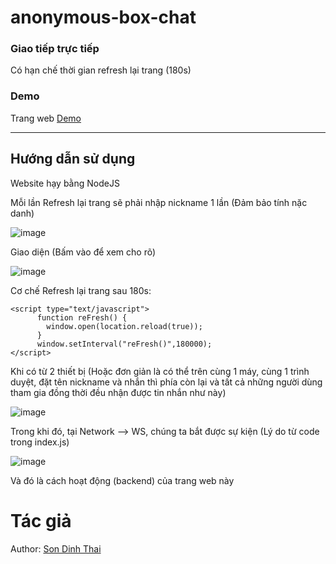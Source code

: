 # anonymous-box-chat
### Giao tiếp trực tiếp 
Có hạn chế thời gian refresh lại trang (180s)
### Demo
Trang web [Demo](http://dinhthaison.glitch.me/)
- - -
## Hướng dẫn sử dụng
Website hạy bằng NodeJS

Mỗi lần Refresh lại trang sẽ phải nhập nickname 1 lần (Đảm bảo tính nặc danh)

![image](https://user-images.githubusercontent.com/87920408/187262409-27e450d9-a443-459c-ac55-b47a301a6fa5.png)

Giao diện (Bấm vào để xem cho rõ)

![image](https://user-images.githubusercontent.com/87920408/187262329-5143ba3f-3791-48d2-b6a9-4602328a245d.png)

Cơ chế Refresh lại trang sau 180s:
```
<script type="text/javascript">
      function reFresh() {
        window.open(location.reload(true));
      }
      window.setInterval("reFresh()",180000);
</script>
```
Khi có từ 2 thiết bị (Hoặc đơn giản là có thể trên cùng 1 máy, cùng 1 trình duyệt, đặt tên nickname và nhắn thì phía còn lại và tất cả những người dùng tham gia đồng thời đều nhận được tin nhắn như này)

![image](https://user-images.githubusercontent.com/87920408/187262952-ef7d55f4-0be0-428f-9fdd-404fd4373330.png)

Trong khi đó, tại Network --> WS, chúng ta bắt được sự kiện (Lý do từ code trong index.js)

![image](https://user-images.githubusercontent.com/87920408/187267372-c4eb561d-a123-40a3-b60b-488712fa0cad.png)

Và đó là cách hoạt động (backend) của trang web này

# Tác giả
Author: [Son Dinh Thai](https://iamironman1233.github.io/page/about/)
